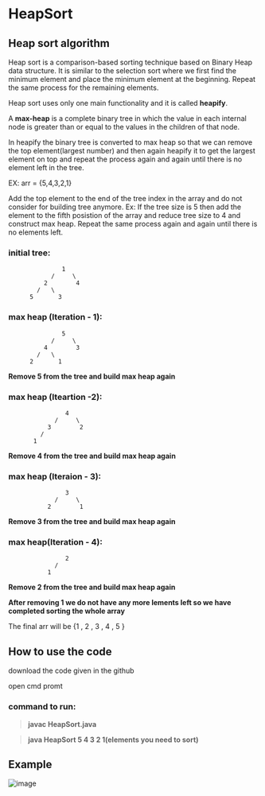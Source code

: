 # HeapSort
 
## Heap sort algorithm
 
Heap sort is a comparison-based sorting technique based on Binary Heap data structure.
It is similar to the selection sort where we first find the minimum element and place the minimum element at the beginning.
Repeat the same process for the remaining elements.

Heap sort uses only one main functionality and it is called **heapify**.

A **max-heap** is a complete binary tree in which the value in each internal node is greater than or equal to the values in the children of that node.
 
In heapify the binary tree is converted to max heap so that we can remove the top element(largest number) and then again heapify it to get the largest element on top
and repeat the process again and again until there is no element left in the tree.

EX: arr = {5,4,3,2,1}

Add the top element to the end of the tree index in the array and do not consider for building tree anymore.
Ex:
       If the tree size is 5 then add the element to the fifth posistion of the array and reduce tree size to 4 and construct max heap.
Repeat the same process again and again until there is no elements left.

### initial tree:
 
 ```
                1
             /     \
           2        4
         /   \    
       5       3 
 ```
 
 ### max heap (Iteration - 1):
 ```
                5
             /     \
           4        3
         /   \    
       2       1 
```
**Remove 5 from the tree and build max heap again**

### max heap (Iteartion -2):
```
                4
             /     \
           3        2
         /      
       1       
```
**Remove 4 from the tree and build max heap again**

### max heap (Iteraion - 3):
```
                3
             /     \
           2        1
```
**Remove 3 from the tree and build max heap again**

### max heap(Iteration - 4):
```
                2
             /     
           1       
```

**Remove 2 from the tree and build max heap again**

**After removing 1 we do not have any more lements left so we have completed sorting the whole array**

The final arr will be {1 , 2 , 3 , 4 , 5 }


## How to use the code

download the code given in the github

open cmd promt

### command to run:
> **javac HeapSort.java**

> **java HeapSort 5 4 3 2 1(elements you need to sort)**

## Example 
![image](https://user-images.githubusercontent.com/82559951/193531889-9b70fb20-b181-4a8b-9790-0d8ec2d27856.png)

